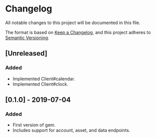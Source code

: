 # Changelog
All notable changes to this project will be documented in this file.

The format is based on [Keep a Changelog](https://keepachangelog.com/en/1.0.0/),
and this project adheres to [Semantic Versioning](https://semver.org/spec/v2.0.0.html).

## [Unreleased]
### Added
- Implemented Client#calendar.
- Implemented Client#clock.

## [0.1.0] - 2019-07-04
### Added
- First version of gem.
- Includes support for account, asset, and data endpoints.
